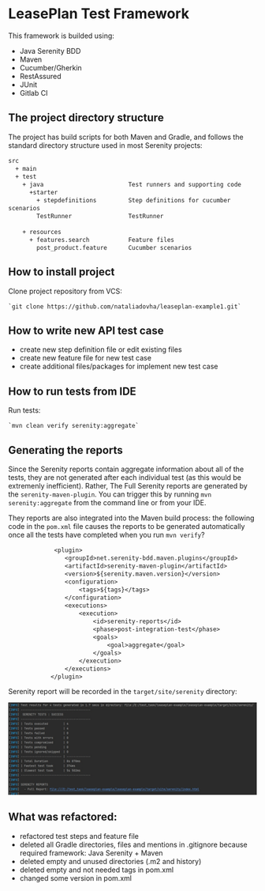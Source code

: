 # LeasePlan Test Framework

This framework is builded using:

- Java Serenity BDD
- Maven
- Cucumber/Gherkin
- RestAssured
- JUnit
- Gitlab CI

## The project directory structure
The project has build scripts for both Maven and Gradle, and follows the standard directory structure used in most Serenity projects:
```Gherkin
src
  + main
  + test
    + java                        Test runners and supporting code
      +starter
        + stepdefinitions         Step definitions for cucumber scenarios
        TestRunner                TestRunner
			
    + resources
      + features.search           Feature files                     
        post_product.feature      Cucumber scenarios
```

## How to install project

Clone project repository from VCS:

	`git clone https://github.com/nataliadovha/leaseplan-example1.git`
	
## How to write new API test case

- create new step definition file or edit existing files 
- create new feature file for new test case 
- create additional files/packages for implement new test case

## How to run tests from IDE

Run tests: 

	`mvn clean verify serenity:aggregate`

## Generating the reports
Since the Serenity reports contain aggregate information about all of the tests, they are not generated after each individual test (as this would be extremenly inefficient). Rather, The Full Serenity reports are generated by the `serenity-maven-plugin`. You can trigger this by running `mvn serenity:aggregate` from the command line or from your IDE.

They reports are also integrated into the Maven build process: the following code in the `pom.xml` file causes the reports to be generated automatically once all the tests have completed when you run `mvn verify`?

```
             <plugin>
                <groupId>net.serenity-bdd.maven.plugins</groupId>
                <artifactId>serenity-maven-plugin</artifactId>
                <version>${serenity.maven.version}</version>
                <configuration>
                    <tags>${tags}</tags>
                </configuration>
                <executions>
                    <execution>
                        <id>serenity-reports</id>
                        <phase>post-integration-test</phase>
                        <goals>
                            <goal>aggregate</goal>
                        </goals>
                    </execution>
                </executions>
            </plugin>
```
Serenity report will be recorded in the `target/site/serenity` directory:

![img.png](img.png)


## What was refactored:
 - refactored test steps and feature file
 - deleted all Gradle directories, files and mentions in .gitignore because required framework: Java Serenity + Maven
 - deleted empty and unused directories (.m2 and history)
 - deleted empty and not needed tags in pom.xml
 - changed some version in pom.xml
